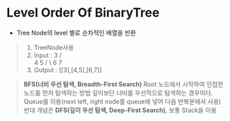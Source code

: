 # Level Order Of BinaryTree

- Tree Node의 level 별로 순차적인 배열을 반환

> 1. TreeNode사용
> 2. Input :
>       3
>      / \
>     4   5
>    / \ 
>   6  7
> 3. Output : [[3],[4,5],[6,7]]

> **BFS(너비 우선 탐색, Breadth-First Search)**
> Root 노드에서 시작하여 인접한 노드를 먼저 탐색하는 방법
> 깊이보단 너비를 우선적으로 탐색하는 경우이다.
> Queue를 이용(next left, right node를 queue에 넣어 다음 반복문에서 사용)
> 반대 개념은 **DFS(깊이 우선 탐색, Deep-First Search)**, 보통 Stack을 이용